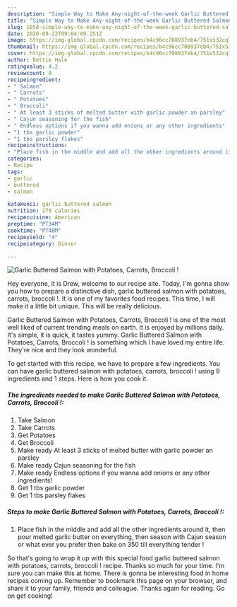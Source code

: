 ```yaml
---
description: "Simple Way to Make Any-night-of-the-week Garlic Buttered Salmon with Potatoes, Carrots, Broccoli !"
title: "Simple Way to Make Any-night-of-the-week Garlic Buttered Salmon with Potatoes, Carrots, Broccoli !"
slug: 1858-simple-way-to-make-any-night-of-the-week-garlic-buttered-salmon-with-potatoes-carrots-broccoli
date: 2020-09-22T09:04:09.251Z
image: https://img-global.cpcdn.com/recipes/b4c96cc708937eb4/751x532cq70/garlic-buttered-salmon-with-potatoes-carrots-broccoli-recipe-main-photo.jpg
thumbnail: https://img-global.cpcdn.com/recipes/b4c96cc708937eb4/751x532cq70/garlic-buttered-salmon-with-potatoes-carrots-broccoli-recipe-main-photo.jpg
cover: https://img-global.cpcdn.com/recipes/b4c96cc708937eb4/751x532cq70/garlic-buttered-salmon-with-potatoes-carrots-broccoli-recipe-main-photo.jpg
author: Bettie Hale
ratingvalue: 4.2
reviewcount: 8
recipeingredient:
- " Salmon"
- " Carrots"
- " Potatoes"
- " Broccoli"
- " At least 3 sticks of melted butter with garlic powder an parsley"
- " Cajun seasoning for the fish"
- " Endless options if you wanna add onions or any other ingredients"
- "1 tbs garlic powder"
- "1 tbs parsley flakes"
recipeinstructions:
- "Place fish in the middle and add all the other ingredients around it, then pour melted garlic butter on everything, then season with Cajun season or what ever you prefer then bake on 350 till everything tender !"
categories:
- Recipe
tags:
- garlic
- buttered
- salmon

katakunci: garlic buttered salmon 
nutrition: 279 calories
recipecuisine: American
preptime: "PT34M"
cooktime: "PT48M"
recipeyield: "4"
recipecategory: Dinner

---
```



![Garlic Buttered Salmon with Potatoes, Carrots, Broccoli !](https://img-global.cpcdn.com/recipes/b4c96cc708937eb4/751x532cq70/garlic-buttered-salmon-with-potatoes-carrots-broccoli-recipe-main-photo.jpg)

Hey everyone, it is Drew, welcome to our recipe site. Today, I'm gonna show you how to prepare a distinctive dish, garlic buttered salmon with potatoes, carrots, broccoli !. It is one of my favorites food recipes. This time, I will make it a little bit unique. This will be really delicious.



Garlic Buttered Salmon with Potatoes, Carrots, Broccoli ! is one of the most well liked of current trending meals on earth. It is enjoyed by millions daily. It's simple, it is quick, it tastes yummy. Garlic Buttered Salmon with Potatoes, Carrots, Broccoli ! is something which I have loved my entire life. They're nice and they look wonderful.


To get started with this recipe, we have to prepare a few ingredients. You can have garlic buttered salmon with potatoes, carrots, broccoli ! using 9 ingredients and 1 steps. Here is how you cook it.

<!--inarticleads1-->

##### The ingredients needed to make Garlic Buttered Salmon with Potatoes, Carrots, Broccoli !:

1. Take  Salmon
1. Take  Carrots
1. Get  Potatoes
1. Get  Broccoli
1. Make ready  At least 3 sticks of melted butter with garlic powder an parsley
1. Make ready  Cajun seasoning for the fish
1. Make ready  Endless options if you wanna add onions or any other ingredients!
1. Get 1 tbs garlic powder
1. Get 1 tbs parsley flakes




<!--inarticleads2-->

##### Steps to make Garlic Buttered Salmon with Potatoes, Carrots, Broccoli !:

1. Place fish in the middle and add all the other ingredients around it, then pour melted garlic butter on everything, then season with Cajun season or what ever you prefer then bake on 350 till everything tender !




So that's going to wrap it up with this special food garlic buttered salmon with potatoes, carrots, broccoli ! recipe. Thanks so much for your time. I'm sure you can make this at home. There is gonna be interesting food in home recipes coming up. Remember to bookmark this page on your browser, and share it to your family, friends and colleague. Thanks again for reading. Go on get cooking!
